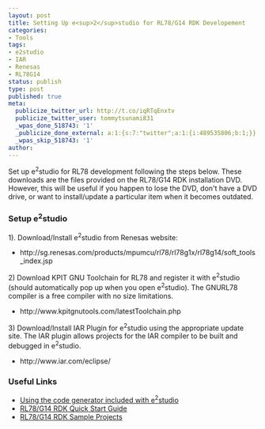 ```yaml
---
layout: post
title: Setting Up e<sup>2</sup>studio for RL78/G14 RDK Developement
categories:
- Tools
tags:
- e2studio
- IAR
- Renesas
- RL78G14
status: publish
type: post
published: true
meta:
  publicize_twitter_url: http://t.co/iqRTqEnxtv
  publicize_twitter_user: tommytsunami831
  _wpas_done_518743: '1'
  _publicize_done_external: a:1:{s:7:"twitter";a:1:{i:489535806;b:1;}}
  _wpas_skip_518743: '1'
author: 
---
```

<p>Set up e<sup>2</sup>studio for RL78 development following the steps below. These downloads are the files provided on the RL78/G14 RDK installation DVD. However, this will be useful if you happen to lose the DVD, don't have a DVD drive, or want to install/update a particular item when it becomes outdated.</p>
<h3>Setup e<sup>2</sup>studio</h3>
<p>1). Download/Install e<sup>2</sup>studio from Renesas website:</p>
<ul>
<li>http://sg.renesas.com/products/mpumcu/rl78/rl78g1x/rl78g14/soft_tools_index.jsp</li>
</ul>
<p>2) Download KPIT GNU Toolchain for RL78 and register it with e<sup>2</sup>studio (should automatically pop up when you open e<sup>2</sup>studio). The GNURL78 compiler is a free compiler with no size limitations.</p>
<ul>
<li>http://www.kpitgnutools.com/latestToolchain.php</li>
</ul>
<p>3) Download/Install IAR Plugin for e<sup>2</sup>studio using the appropriate update site. The IAR plugin allows projects for the IAR compiler to be built and debugged in e<sup>2</sup>studio.</p>
<ul>
<li>http://www.iar.com/eclipse/</li>
</ul>

<!-- more -->
<h3>Useful Links</h3>
<ul>
<li><a href="http://renesasrulz.com/renesas_products/rl78/m/mediagallery/2628.aspx">Using the code generator included with e<sup>2</sup>studio</a></li>
<li><a href="http://documentation.renesas.com/doc/products/tools/r20uw0117eu0200_yrdkrl78g14_qsg.pdf">RL78/G14 RDK Quick Start Guide</a></li>
<li><a href="http://am.renesas.com/support/downloads/download_results/C1000000-C9999999/tools/rl78_g14_rdk_sample_projects.jsp">RL78/G14 RDK Sample Projects</a></li>
</ul>
